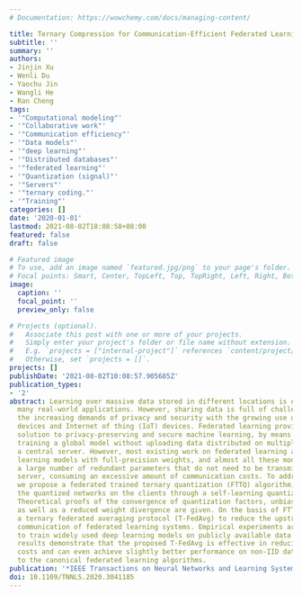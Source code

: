 ```yaml
---
# Documentation: https://wowchemy.com/docs/managing-content/

title: Ternary Compression for Communication-Efficient Federated Learning
subtitle: ''
summary: ''
authors:
- Jinjin Xu
- Wenli Du
- Yaochu Jin
- Wangli He
- Ran Cheng
tags:
- '"Computational modeling"'
- '"Collaborative work"'
- '"Communication efficiency"'
- '"Data models"'
- '"deep learning"'
- '"Distributed databases"'
- '"federated learning"'
- '"Quantization (signal)"'
- '"Servers"'
- '"ternary coding."'
- '"Training"'
categories: []
date: '2020-01-01'
lastmod: 2021-08-02T18:08:58+08:00
featured: false
draft: false

# Featured image
# To use, add an image named `featured.jpg/png` to your page's folder.
# Focal points: Smart, Center, TopLeft, Top, TopRight, Left, Right, BottomLeft, Bottom, BottomRight.
image:
  caption: ''
  focal_point: ''
  preview_only: false

# Projects (optional).
#   Associate this post with one or more of your projects.
#   Simply enter your project's folder or file name without extension.
#   E.g. `projects = ["internal-project"]` references `content/project/deep-learning/index.md`.
#   Otherwise, set `projects = []`.
projects: []
publishDate: '2021-08-02T10:08:57.905685Z'
publication_types:
- '2'
abstract: Learning over massive data stored in different locations is essential in
  many real-world applications. However, sharing data is full of challenges due to
  the increasing demands of privacy and security with the growing use of smart mobile
  devices and Internet of thing (IoT) devices. Federated learning provides a potential
  solution to privacy-preserving and secure machine learning, by means of jointly
  training a global model without uploading data distributed on multiple devices to
  a central server. However, most existing work on federated learning adopts machine
  learning models with full-precision weights, and almost all these models contain
  a large number of redundant parameters that do not need to be transmitted to the
  server, consuming an excessive amount of communication costs. To address this issue,
  we propose a federated trained ternary quantization (FTTQ) algorithm, which optimizes
  the quantized networks on the clients through a self-learning quantization factor.
  Theoretical proofs of the convergence of quantization factors, unbiasedness of FTTQ,
  as well as a reduced weight divergence are given. On the basis of FTTQ, we propose
  a ternary federated averaging protocol (T-FedAvg) to reduce the upstream and downstream
  communication of federated learning systems. Empirical experiments are conducted
  to train widely used deep learning models on publicly available data sets, and our
  results demonstrate that the proposed T-FedAvg is effective in reducing communication
  costs and can even achieve slightly better performance on non-IID data in contrast
  to the canonical federated learning algorithms.
publication: '*IEEE Transactions on Neural Networks and Learning Systems*'
doi: 10.1109/TNNLS.2020.3041185
---
```


